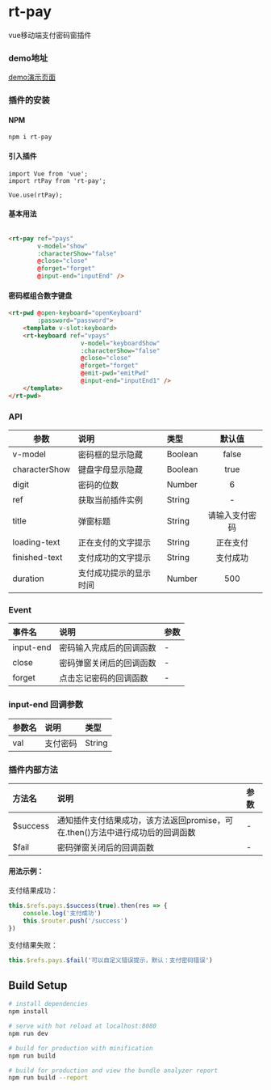 # rt-pay
vue移动端支付密码窗插件

### demo地址
[demo演示页面](https://chinaberg.github.io/vpay/dist/#/, '支付密码弹窗demo演示页面')


### 插件的安装
#### NPM 
```
npm i rt-pay
```
#### 引入插件
```
import Vue from 'vue';
import rtPay from 'rt-pay';

Vue.use(rtPay);
```

#### 基本用法  
```html

<rt-pay ref="pays"
        v-model="show"
        :characterShow="false"
        @close="close"
        @forget="forget"
        @input-end="inputEnd" />
```

#### 密码框组合数字键盘
```html
<rt-pwd @open-keyboard="openKeyboard"
        :password="password">
    <template v-slot:keyboard>
    <rt-keyboard ref="vpays"
                    v-model="keyboardShow"
                    :characterShow="false"
                    @close="close"
                    @forget="forget"
                    @emit-pwd="emitPwd"
                    @input-end="inputEnd1" />
    </template>
</rt-pwd>
```

### API  
| 参数 | 说明 | 类型 | 默认值 |  
| - | :- | :- | :-: |  
| v-model | 密码框的显示隐藏 | Boolean | false | 
| characterShow | 键盘字母显示隐藏 | Boolean | true | 
| digit | 密码的位数| Number | 6 |
| ref | 获取当前插件实例 | String | - |
| title | 弹窗标题 | String | 请输入支付密码 |
| loading-text | 正在支付的文字提示 | String | 正在支付 |
| finished-text | 支付成功的文字提示 | String | 支付成功 |
| duration | 支付成功提示的显示时间 | Number | 500 |


### Event    

| 事件名 | 说明 | 参数 |  
| :- | :- | :- |
| input-end | 密码输入完成后的回调函数 | - |
| close | 密码弹窗关闭后的回调函数 | - |
| forget | 点击忘记密码的回调函数 | - |

### input-end 回调参数
| 参数名 | 说明 | 类型 |
| - | :- | :- |
| val | 支付密码 | String |

### 插件内部方法  
| 方法名 | 说明 | 参数 |  
| :- | :- | :- |
| $success | 通知插件支付结果成功，该方法返回promise，可在.then()方法中进行成功后的回调函数 | - |
| $fail| 密码弹窗关闭后的回调函数 | - |  

#### 用法示例：  
支付结果成功：  
```javascript
this.$refs.pays.$success(true).then(res => {
    console.log('支付成功')
    this.$router.push('/success')
})
```
支付结果失败：  
```javascript  
this.$refs.pays.$fail('可以自定义错误提示，默认：支付密码错误')  
```  

## Build Setup

``` bash
# install dependencies
npm install

# serve with hot reload at localhost:8080
npm run dev

# build for production with minification
npm run build

# build for production and view the bundle analyzer report
npm run build --report
```
